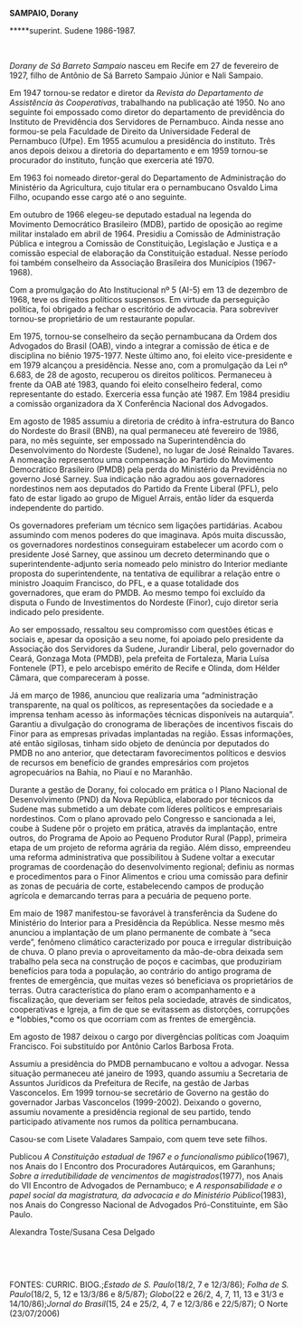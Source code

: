 **SAMPAIO, Dorany**

**\***superint. Sudene 1986-1987.

 

*Dorany de Sá Barreto Sampaio* nasceu em Recife em 27 de fevereiro de
1927, filho de Antônio de Sá Barreto Sampaio Júnior e Nali Sampaio.

Em 1947 tornou-se redator e diretor da *Revista do Departamento de
Assistência às Cooperativas*, trabalhando na publicação até 1950. No ano
seguinte foi empossado como diretor do departamento de previdência do
Instituto de Previdência dos Servidores de Pernambuco. Ainda nesse ano
formou-se pela Faculdade de Direito da Universidade Federal de
Pernambuco (Ufpe). Em 1955 acumulou a presidência do instituto. Três
anos depois deixou a diretoria do departamento e em 1959 tornou-se
procurador do instituto, função que exerceria até 1970.

Em 1963 foi nomeado diretor-geral do Departamento de Administração do
Ministério da Agricultura, cujo titular era o pernambucano Osvaldo Lima
Filho, ocupando esse cargo até o ano seguinte.

Em outubro de 1966 elegeu-se deputado estadual na legenda do Movimento
Democrático Brasileiro (MDB), partido de oposição ao regime militar
instalado em abril de 1964. Presidiu a Comissão de Administração Pública
e integrou a Comissão de Constituição, Legislação e Justiça e a comissão
especial de elaboração da Constituição estadual. Nesse período foi
também conselheiro da Associação Brasileira dos Municípios (1967-1968).

Com a promulgação do Ato Institucional nº 5 (AI-5) em 13 de dezembro de
1968, teve os direitos políticos suspensos. Em virtude da perseguição
política, foi obrigado a fechar o escritório de advocacia. Para
sobreviver tornou-se proprietário de um restaurante popular.

Em 1975, tornou-se conselheiro da seção pernambucana da Ordem dos
Advogados do Brasil (OAB), vindo a integrar a comissão de ética e de
disciplina no biênio 1975-1977. Neste último ano, foi eleito
vice-presidente e em 1979 alcançou a presidência. Nesse ano, com a
promulgação da Lei nº 6.683, de 28 de agosto, recuperou os direitos
políticos. Permaneceu à frente da OAB até 1983, quando foi eleito
conselheiro federal, como representante do estado. Exerceria essa função
até 1987. Em 1984 presidiu a comissão organizadora da X Conferência
Nacional dos Advogados.

Em agosto de 1985 assumiu a diretoria de crédito à infra-estrutura do
Banco do Nordeste do Brasil (BNB), na qual permaneceu até fevereiro de
1986, para, no mês seguinte, ser empossado na Superintendência do
Desenvolvimento do Nordeste (Sudene), no lugar de José Reinaldo Tavares.
A nomeação representou uma compensação ao Partido do Movimento
Democrático Brasileiro (PMDB) pela perda do Ministério da Previdência no
governo José Sarney. Sua indicação não agradou aos governadores
nordestinos nem aos deputados do Partido da Frente Liberal (PFL), pelo
fato de estar ligado ao grupo de Miguel Arrais, então líder da esquerda
independente do partido.

Os governadores preferiam um técnico sem ligações partidárias. Acabou
assumindo com menos poderes do que imaginava. Após muita discussão, os
governadores nordestinos conseguiram estabelecer um acordo com o
presidente José Sarney, que assinou um decreto determinando que o
superintendente-adjunto seria nomeado pelo ministro do Interior mediante
proposta do superintendente, na tentativa de equilibrar a relação entre
o ministro Joaquim Francisco, do PFL, e a quase totalidade dos
governadores, que eram do PMDB. Ao mesmo tempo foi excluído da disputa o
Fundo de Investimentos do Nordeste (Finor), cujo diretor seria indicado
pelo presidente.

Ao ser empossado, ressaltou seu compromisso com questões éticas e
sociais e, apesar da oposição a seu nome, foi apoiado pelo presidente da
Associação dos Servidores da Sudene, Jurandir Liberal, pelo governador
do Ceará, Gonzaga Mota (PMDB), pela prefeita de Fortaleza, Maria Luísa
Fontenele (PT), e pelo arcebispo emérito de Recife e Olinda, dom Hélder
Câmara, que compareceram à posse.

Já em março de 1986, anunciou que realizaria uma “administração
transparente, na qual os políticos, as representações da sociedade e a
imprensa tenham acesso às informações técnicas disponíveis na
autarquia”. Garantiu a divulgação do cronograma de liberações de
incentivos fiscais do Finor para as empresas privadas implantadas na
região. Essas informações, até então sigilosas, tinham sido objeto de
denúncia por deputados do PMDB no ano anterior, que detectaram
favorecimentos políticos e desvios de recursos em benefício de grandes
empresários com projetos agropecuários na Bahia, no Piauí e no Maranhão.

Durante a gestão de Dorany, foi colocado em prática o I Plano Nacional
de Desenvolvimento (PND) da Nova República, elaborado por técnicos da
Sudene mas submetido a um debate com líderes políticos e empresariais
nordestinos. Com o plano aprovado pelo Congresso e sancionada a lei,
coube à Sudene pôr o projeto em prática, através da implantação, entre
outros, do Programa de Apoio ao Pequeno Produtor Rural (Papp), primeira
etapa de um projeto de reforma agrária da região. Além disso, empreendeu
uma reforma administrativa que possibilitou à Sudene voltar a executar
programas de coordenação do desenvolvimento regional; definiu as normas
e procedimentos para o Finor Alimentos e criou uma comissão para definir
as zonas de pecuária de corte, estabelecendo campos de produção agrícola
e demarcando terras para a pecuária de pequeno porte.

Em maio de 1987 manifestou-se favorável à transferência da Sudene do
Ministério do Interior para a Presidência da República. Nesse mesmo mês
anunciou a implantação de um plano permanente de combate à “seca verde”,
fenômeno climático caracterizado por pouca e irregular distribuição de
chuva. O plano previa o aproveitamento da mão-de-obra deixada sem
trabalho pela seca na construção de poços e cacimbas, que produziriam
benefícios para toda a população, ao contrário do antigo programa de
frentes de emergência, que muitas vezes só beneficiava os proprietários
de terras. Outra característica do plano eram o acompanhamento e a
fiscalização, que deveriam ser feitos pela sociedade, através de
sindicatos, cooperativas e Igreja, a fim de que se evitassem as
distorções, corrupções e *lobbies,*como os que ocorriam com as frentes
de emergência.

Em agosto de 1987 deixou o cargo por divergências políticas com Joaquim
Francisco. Foi substituído por Antônio Carlos Barbosa Frota.

Assumiu a presidência do PMDB pernambucano e voltou a advogar. Nessa
situação permaneceu até janeiro de 1993, quando assumiu a Secretaria de
Assuntos Jurídicos da Prefeitura de Recife, na gestão de Jarbas
Vasconcelos. Em 1999 tornou-se secretário de Governo na gestão do
governador Jarbas Vasconcelos (1999-2002). Deixando o governo, assumiu
novamente a presidência regional de seu partido, tendo participado
ativamente nos rumos da política pernambucana.

Casou-se com Lisete Valadares Sampaio, com quem teve sete filhos.

Publicou *A Constituição estadual de 1967 e o funcionalismo
público*(1967), nos Anais do I Encontro dos Procuradores Autárquicos, em
Garanhuns; *Sobre a irredutibilidade de vencimentos de
magistrados*(1977), nos Anais do VII Encontro de Advogados de
Pernambuco; e *A responsabilidade e o papel social da magistratura, da
advocacia e do Ministério Público*(1983), nos Anais do Congresso
Nacional de Advogados Pró-Constituinte, em São Paulo.

Alexandra Toste/Susana Cesa Delgado

 

 

FONTES: CURRIC. BIOG.;*Estado de S. Paulo*(18/2, 7 e 12/3/86); *Folha de
S. Paulo*(18/2, 5, 12 e 13/3/86 e 8/5/87); *Globo*(22 e 26/2, 4, 7, 11,
13 e 31/3 e 14/10/86);*Jornal do Brasil*(15, 24 e 25/2, 4, 7 e 12/3/86 e
22/5/87); O Norte (23/07/2006)

 
